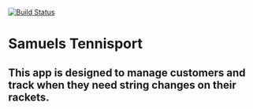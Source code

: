 [![Build Status](https://travis-ci.org/cjwilsonjr/samuelstennisport.svg?branch=master)](https://travis-ci.org/cjwilsonjr/samuelstennisport)

# Samuels Tennisport
## This app is designed to manage customers and track when they need string changes on their rackets.
